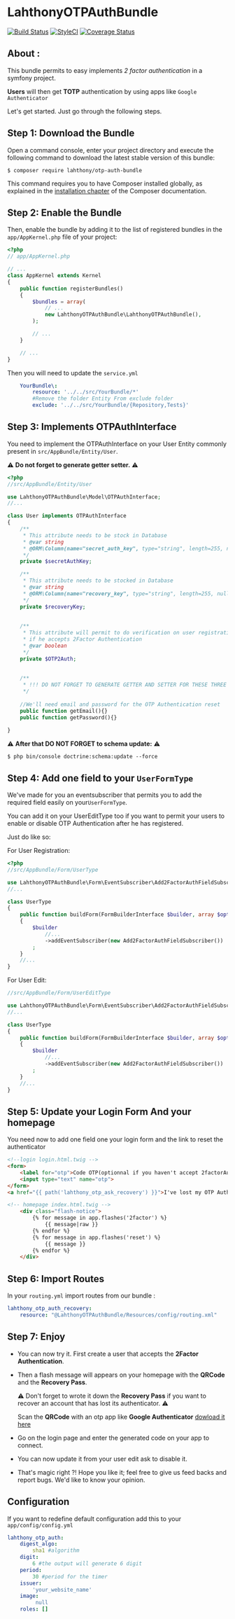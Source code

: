 LahthonyOTPAuthBundle
============

[![Build Status](https://travis-ci.org/LopezAnthony/LahthonyOTPAuthBundle.svg?branch=master)](https://travis-ci.org/LopezAnthony/LahthonyOTPAuthBundle)
[![StyleCI](https://styleci.io/repos/112461062/shield?branch=master)](https://styleci.io/repos/112461062)
[![Coverage Status](https://coveralls.io/repos/github/LopezAnthony/LahthonyOTPAuthBundle/badge.svg?branch=master)](https://coveralls.io/github/LopezAnthony/LahthonyOTPAuthBundle?branch=master)

About :
--------------------------

This bundle permits to easy implements *2 factor authentication* in a symfony project. 

**Users** will then get **TOTP** authentication by using apps like `Google Authenticator`

Let's get started. Just go through the following steps.

Step 1: Download the Bundle
---------------------------

Open a command console, enter your project directory and execute the
following command to download the latest stable version of this bundle:

```console
$ composer require lahthony/otp-auth-bundle
```

This command requires you to have Composer installed globally, as explained
in the [installation chapter](https://getcomposer.org/doc/00-intro.md)
of the Composer documentation.

Step 2: Enable the Bundle
-------------------------

Then, enable the bundle by adding it to the list of registered bundles
in the `app/AppKernel.php` file of your project:

```php
<?php
// app/AppKernel.php

// ...
class AppKernel extends Kernel
{
    public function registerBundles()
    {
        $bundles = array(
            // ...
            new LahthonyOTPAuthBundle\LahthonyOTPAuthBundle(),
        );

        // ...
    }

    // ...
}
```

Then you will need to update the `service.yml`

```yaml
    YourBundle\:
        resource: '../../src/YourBundle/*'
        #Remove the folder Entity From exclude folder 
        exclude: '../../src/YourBundle/{Repository,Tests}'
```

Step 3: Implements OTPAuthInterface
-------------------------

You need to implement the OTPAuthInterface on your User Entity commonly present in `src/AppBundle/Entity/User`. 

:warning: **Do not forget to generate getter setter.** :warning:

```php
<?php
//src/AppBundle/Entity/User

use LahthonyOTPAuthBundle\Model\OTPAuthInterface;
//...

class User implements OTPAuthInterface
{
    /**
     * This attribute needs to be stock in Database
     * @var string 
     * @ORM\Column(name="secret_auth_key", type="string", length=255, nullable=true)
     */
    private $secretAuthKey;

    /**
     * This attribute needs to be stocked in Database   
     * @var string
     * @ORM\Column(name="recovery_key", type="string", length=255, nullable=true)
     */
    private $recoveryKey;
    
    
    /**
     * This attribute will permit to do verification on user registration 
     * if he accepts 2Factor Authentication 
     * @var boolean
     */
    private $OTP2Auth;
    
  
    /**
     * !!! DO NOT FORGET TO GENERATE GETTER AND SETTER FOR THESE THREE ATTRIBUTES !!! 
     */
    
    //We'll need email and password for the OTP Authentication reset
    public function getEmail(){}
    public function getPassword(){}
        
}
```
:warning: **After that DO NOT FORGET to schema update:** :warning:

```console
$ php bin/console doctrine:schema:update --force
```


Step 4: Add one field to your `UserFormType`
-------------------------

We've made for you an eventsubscriber that permits you to add the required field easily on your`UserFormType`. 

You can add it on your UserEditType too if you want to permit your users to enable or disable OTP Authentication after he has registered.

Just do like so:

For User Registration:

```php
<?php
//src/AppBundle/Form/UserType

use LahthonyOTPAuthBundle\Form\EventSubscriber\Add2FactorAuthFieldSubscriber;
//...

class UserType 
{
    public function buildForm(FormBuilderInterface $builder, array $options)
    {
        $builder
            //...
            ->addEventSubscriber(new Add2FactorAuthFieldSubscriber())
        ;
    }
    //...
}
```
For User Edit:
```php
//src/AppBundle/Form/UserEditType

use LahthonyOTPAuthBundle\Form\EventSubscriber\Add2FactorAuthFieldSubscriber;
//...

class UserType 
{
    public function buildForm(FormBuilderInterface $builder, array $options)
    {
        $builder
            //...
            ->addEventSubscriber(new Add2FactorAuthFieldSubscriber())
        ;
    }
    //...
}
```

Step 5: Update your Login Form And your homepage
-------------------------

You need now to add one field one your login form and the link to reset the authenticator

```html
<!--login login.html.twig -->
<form>
    <label for="otp">Code OTP(optionnal if you haven't accept 2factorAuth)</label>
    <input type="text" name="otp">
</form>
<a href="{{ path('lahthony_otp_ask_recovery') }}">I've lost my OTP Authenticator.</a>
```
```html
<!-- homepage index.html.twig -->
    <div class="flash-notice">
        {% for message in app.flashes('2factor') %}
            {{ message|raw }}
        {% endfor %}
        {% for message in app.flashes('reset') %}
            {{ message }}
        {% endfor %}
    </div>
```

Step 6: Import Routes
-------------------------

In your `routing.yml` import routes from our bundle :

```yaml
lahthony_otp_auth_recovery:
    resource: "@LahthonyOTPAuthBundle/Resources/config/routing.xml"
```

Step 7: Enjoy
-------------------------

- You can now try it. First create a user that accepts the **2Factor Authentication**.

- Then a flash message will appears on your homepage with the **QRCode** and the **Recovery Pass**.
 
    :warning: Don't forget to wrote it down the **Recovery Pass** if you want to recover an account that has lost its authenticator. :warning:

    Scan the **QRCode** with an otp app like **Google Authenticator** [dowload it here](https://play.google.com/store/apps/details?id=com.google.android.apps.authenticator2&hl=fr)

- Go on the login page and enter the generated code on your app to connect.

- You can now update it from your user edit ask to disable it.

- That's magic right ?! Hope you like it; feel free to give us feed backs and report bugs. We'd like to know your opinion. 

Configuration
-------------------------

If you want to redefine default configuration add this to your `app/config/config.yml`

```yaml
lahthony_otp_auth:
    digest_algo:
        sha1 #algorithm
    digit:
        6 #the output will generate 6 digit 
    period:
        30 #period for the timer
    issuer:
        'your_website_name'
    image:
         null
    roles: []
```
